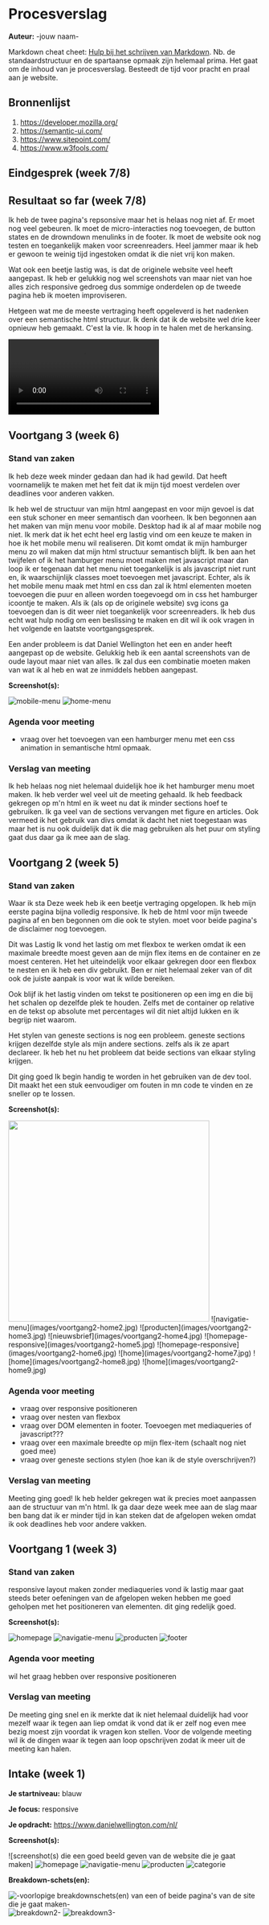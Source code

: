# Procesverslag
**Auteur:** -jouw naam-

Markdown cheat cheet: [Hulp bij het schrijven van Markdown](https://github.com/adam-p/markdown-here/wiki/Markdown-Cheatsheet). Nb. de standaardstructuur en de spartaanse opmaak zijn helemaal prima. Het gaat om de inhoud van je procesverslag. Besteedt de tijd voor pracht en praal aan je website.



## Bronnenlijst
1. https://developer.mozilla.org/
2. https://semantic-ui.com/
3. https://www.sitepoint.com/
4. https://www.w3fools.com/



## Eindgesprek (week 7/8)


## Resultaat so far (week 7/8)

Ik heb de twee pagina's repsonsive maar het is helaas nog niet af. Er moet nog veel gebeuren. Ik moet de micro-interacties nog toevoegen, de button states en de drowndown menulinks in de footer. Ik moet de website ook nog testen en toegankelijk maken voor screenreaders. Heel jammer maar ik heb er gewoon te weinig tijd ingestoken omdat ik die niet vrij kon maken.

Wat ook een beetje lastig was, is dat de originele website veel heeft aangepast. Ik heb er gelukkig nog wel screenshots van maar niet van hoe alles zich responsive gedroeg dus sommige onderdelen op de tweede pagina heb ik moeten improviseren.

Hetgeen wat me de meeste vertraging heeft opgeleverd is het nadenken over een semantische html structuur. Ik denk dat ik de website wel drie keer opnieuw heb gemaakt. C'est la vie. Ik hoop in te halen met de herkansing.

![scherm-opname](images/frontend-screencapture.mov)


## Voortgang 3 (week 6)

### Stand van zaken

Ik heb deze week minder gedaan dan had ik had gewild. Dat heeft voornamelijk te maken met het feit dat ik mijn tijd moest verdelen over deadlines voor anderen vakken.

Ik heb wel de structuur van mijn html aangepast en voor mijn gevoel is dat een stuk schoner en meer semantisch dan voorheen.
Ik ben begonnen aan het maken van mijn menu voor mobile. Desktop had ik al af maar mobile nog niet. Ik merk dat ik het echt heel erg lastig vind om een keuze te maken in hoe ik het mobile menu wil realiseren. Dit komt omdat ik mijn hamburger menu zo wil maken dat mijn html structuur semantisch blijft. Ik ben aan het twijfelen of ik het hamburger menu moet maken met javascript maar dan loop ik er tegenaan dat het menu niet toegankelijk is als javascript niet runt en, ik waarschijnlijk classes moet toevoegen met javascript. Echter, als ik het mobile menu maak met html en css dan zal ik html elementen moeten toevoegen die puur en alleen worden toegevoegd om in css het hamburger icoontje te maken. Als ik (als op de originele website) svg icons ga toevoegen dan is dit weer niet toegankelijk voor screenreaders.
Ik heb dus echt wat hulp nodig om een beslissing te maken en dit wil ik ook vragen in het volgende en laatste voortgangsgesprek.

Een ander probleem is dat Daniel Wellington het een en ander heeft aangepast op de website. Gelukkig heb ik een aantal screenshots van de oude layout maar niet van alles. Ik zal dus een combinatie moeten maken van wat ik al heb en wat ze inmiddels hebben aangepast.

**Screenshot(s):**

![mobile-menu](images/voortgang3-1.jpg)
![home-menu](images/voortgang3-2.jpg)

### Agenda voor meeting

- vraag over het toevoegen van een hamburger menu met een css animation in semantische html opmaak.

### Verslag van meeting

Ik heb helaas nog niet helemaal duidelijk hoe ik het hamburger menu moet maken. Ik heb verder wel veel uit de meeting gehaald. Ik heb feedback gekregen op m'n html en ik weet nu dat ik minder sections hoef te gebruiken. Ik ga veel van de sections vervangen met figure en articles. Ook vermeed ik het gebruik van divs omdat ik dacht het niet toegestaan was maar het is nu ook duidelijk dat ik die mag gebruiken als het puur om styling gaat dus daar ga ik mee aan de slag.

## Voortgang 2 (week 5)

### Stand van zaken

Waar ik sta
Deze week heb ik een beetje vertraging opgelopen. Ik heb mijn eerste pagina bijna volledig responsive. Ik heb de html voor mijn tweede pagina af en ben begonnen om die ook te stylen. moet voor beide pagina's de disclaimer nog toevoegen.

Dit was Lastig
Ik vond het lastig om met flexbox te werken omdat ik een maximale breedte moest geven aan de mijn flex items en de container en ze moest centeren. Het het uiteindelijk voor elkaar gekregen door een flexbox te nesten en ik heb een div gebruikt. Ben er niet helemaal zeker van of dit ook de juiste aanpak is voor wat ik wilde bereiken.

Ook blijf ik het lastig vinden om tekst te positioneren op een img en die bij het schalen op dezelfde plek te houden. Zelfs met de container op relative en de tekst op absolute met percentages wil dit niet altijd lukken en ik begrijp niet waarom.

Het stylen van geneste sections is nog een probleem. geneste sections krijgen dezelfde style als mijn andere sections. zelfs als ik ze apart declareer. Ik heb het nu het probleem dat beide sections van elkaar styling krijgen.

Dit ging goed
Ik begin handig te worden in het gebruiken van de dev tool. Dit maakt het een stuk eenvoudiger om fouten in mn code te vinden en ze sneller op te lossen.

**Screenshot(s):**

<img src="https://github.com/sarahverkade/blokweb/blob/main/public/images/voortgang2-home1.jpg" width="400px">
![navigatie-menu](images/voortgang2-home2.jpg)
![producten](images/voortgang2-home3.jpg)
![nieuwsbrief](images/voortgang2-home4.jpg)
![homepage-responsive](images/voortgang2-home5.jpg)
![homepage-responsive](images/voortgang2-home6.jpg)
![home](images/voortgang2-home7.jpg)
![home](images/voortgang2-home8.jpg)
![home](images/voortgang2-home9.jpg)


### Agenda voor meeting

- vraag over responsive positioneren
- vraag over nesten van flexbox
- vraag over DOM elementen in footer. Toevoegen met mediaqueries of javascript???
- vraag over een maximale breedte op mijn flex-item (schaalt nog niet goed mee)
- vraag over geneste sections stylen (hoe kan ik de style overschrijven?)

### Verslag van meeting

Meeting ging goed! Ik heb helder gekregen wat ik precies moet aanpassen aan de structuur van m'n html. Ik ga daar deze week mee aan de slag maar ben bang dat ik er minder tijd in kan steken dat de afgelopen weken omdat ik ook deadlines heb voor andere vakken.


## Voortgang 1 (week 3)

### Stand van zaken

responsive layout maken zonder mediaqueries vond ik lastig maar gaat steeds beter oefeningen van de afgelopen weken hebben me goed geholpen met het positioneren van elementen. dit ging redelijk goed.

**Screenshot(s):**

![homepage](images/voortgang1.0.jpg)
![navigatie-menu](images/voortgang1.1.jpg)
![producten](images/voortgang1.2.jpg)
![footer](images/voortgang1.3.jpg)

### Agenda voor meeting

wil het graag hebben over responsive positioneren

### Verslag van meeting

De meeting ging snel en ik merkte dat ik niet helemaal duidelijk had voor mezelf waar ik tegen aan liep omdat ik vond dat ik er zelf nog even mee bezig moest zijn voordat ik vragen kon stellen. Voor de volgende meeting wil ik de dingen waar ik tegen aan loop opschrijven zodat ik meer uit de meeting kan halen.



## Intake (week 1)

**Je startniveau:** blauw

**Je focus:** responsive

**Je opdracht:** https://www.danielwellington.com/nl/

**Screenshot(s):**

![screenshot(s) die een goed beeld geven van de website die je gaat maken]
![homepage](images/home.png)
![navigatie-menu](images/menu.png)
![producten](images/assortiment.png)
![categorie](images/category.png)

**Breakdown-schets(en):**

![-voorlopige breakdownschets(en) van een of beide pagina's van de site die je gaat maken-](images/breakdown-1.jpg) ![breakdown2-](images/breakdown-2.jpg) ![breakdown3-](images/breakdown-3.jpg)
